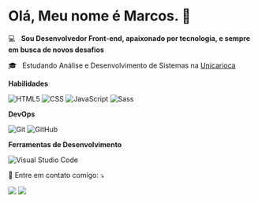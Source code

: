 # Olá, Meu nome é Marcos. :wave:

💻 &nbsp; <strong>Sou Desenvolvedor Front-end, apaixonado por tecnologia, e sempre em busca de novos desafios</strong>

🎓 &nbsp; Estudando Análise e Desenvolvimento de Sistemas na <a href="https://www.unicarioca.edu.br" target="blank">Unicarioca</a>
  
**Habilidades** 
 
![HTML5](https://img.shields.io/badge/-HTML5-333333?style=flat&logo=HTML5)
![CSS](https://img.shields.io/badge/-CSS-333333?style=flat&logo=CSS3&logoColor=1572B6)
![JavaScript](https://img.shields.io/badge/-JavaScript-333333?style=flat&logo=javascript)
![Sass](https://img.shields.io/badge/Sass-333333?style=flat&logo=sass)
  
**DevOps**

 ![Git](https://img.shields.io/badge/-Git-333333?style=flat&logo=git)
 ![GitHub](https://img.shields.io/badge/-GitHub-333333?style=flat&logo=github)
  
**Ferramentas de Desenvolvimento**

 ![Visual Studio Code](https://img.shields.io/badge/-Visual%20Studio%20Code-333333?style=flat&logo=visual-studio-code&logoColor=007ACC)

<p align="left">
  💌 Entre em contato comigo: ⤵️
</p>

<p align="left">
  <a href="mailto:marcos_dez29@hotmail.com?" alt="Gmail">
  <img src="https://img.shields.io/badge/-Gmail-FF0000?style=flat-square&labelColor=FF0000&logo=gmail&logoColor=white" /></a>

  <a href="https://www.linkedin.com/in/marcos-paulo-768a2b1a3/" alt="Linkedin">
  <img src="https://img.shields.io/badge/-Linkedin-0e76a8?style=flat-square&logo=Linkedin&logoColor=white" /></a>
</p>  
